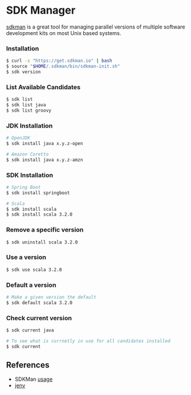 # SDK Manager

[sdkman](https://sdkman.io/) is a great tool for managing parallel versions of multiple software development kits on most Unix based systems.

### Installation

```sh
$ curl -s "https://get.sdkman.io" | bash
$ source "$HOME/.sdkman/bin/sdkman-init.sh"
$ sdk version
```

### List Available Candidates

```sh
$ sdk list
$ sdk list java
$ sdk list groovy
```

### JDK Installation

```sh
# OpenJDK
$ sdk install java x.y.z-open

# Amazon Coretto
$ sdk install java x.y.z-amzn
```

### SDK Installation

```sh
# Spring Boot
$ sdk install springboot

# Scala
$ sdk install scala
$ sdk install scala 3.2.0
```

### Remove a specific version

```sh
$ sdk uninstall scala 3.2.0
```

### Use a version

```sh
$ sdk use scala 3.2.0
```

### Default a version

```sh
# Make a given version the default
$ sdk default scala 3.2.0
```

### Check current version

```sh
$ sdk current java

# To see what is currnetly in use for all candidates installed
$ sdk current
```

## References

* SDKMan [usage](https://sdkman.io/usage)
* [jenv](https://www.jenv.be/)
